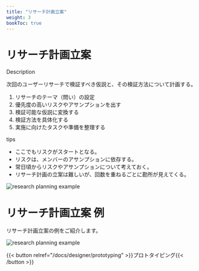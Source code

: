```yaml
---
title: "リサーチ計画立案"
weight: 3
bookToc: true
---
```


# リサーチ計画立案

Description

次回のユーザーリサーチで検証すべき仮説と、その検証方法について計画する。
1. リサーチのテーマ（問い）の設定
1. 優先度の高いリスクやアサンプションを出す
1. 検証可能な仮説に変換する
1. 検証方法を具体化する
1. 実施に向けたタスクや準備を整理する


tips
- ここでもリスクがスタートとなる。
- リスクは、メンバーのアサンプションに依存する。
- 常日頃からリスクやアサンプションについて考えておく。
- リサーチ計画の立案は難しいが、回数を重ねるごとに勘所が見えてくる。

![research planning example](../research_planning1.jpg)



# リサーチ計画立案 例

リサーチ計画立案の例をご紹介します。

![research planning example](../research_planning_example1.jpg)

{{< button relref="/docs/designer/prototyping" >}}プロトタイピング{{< /button >}}

